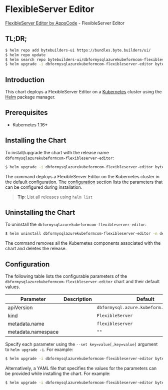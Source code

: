 # FlexibleServer Editor

[FlexibleServer Editor by AppsCode](https://byte.builders) - FlexibleServer Editor

## TL;DR;

```bash
$ helm repo add bytebuilders-ui https://bundles.byte.builders/ui/
$ helm repo update
$ helm search repo bytebuilders-ui/dbformysqlazurekubeformcom-flexibleserver-editor --version=v0.4.18
$ helm upgrade -i dbformysqlazurekubeformcom-flexibleserver-editor bytebuilders-ui/dbformysqlazurekubeformcom-flexibleserver-editor -n default --create-namespace --version=v0.4.18
```

## Introduction

This chart deploys a FlexibleServer Editor on a [Kubernetes](http://kubernetes.io) cluster using the [Helm](https://helm.sh) package manager.

## Prerequisites

- Kubernetes 1.16+

## Installing the Chart

To install/upgrade the chart with the release name `dbformysqlazurekubeformcom-flexibleserver-editor`:

```bash
$ helm upgrade -i dbformysqlazurekubeformcom-flexibleserver-editor bytebuilders-ui/dbformysqlazurekubeformcom-flexibleserver-editor -n default --create-namespace --version=v0.4.18
```

The command deploys a FlexibleServer Editor on the Kubernetes cluster in the default configuration. The [configuration](#configuration) section lists the parameters that can be configured during installation.

> **Tip**: List all releases using `helm list`

## Uninstalling the Chart

To uninstall the `dbformysqlazurekubeformcom-flexibleserver-editor`:

```bash
$ helm uninstall dbformysqlazurekubeformcom-flexibleserver-editor -n default
```

The command removes all the Kubernetes components associated with the chart and deletes the release.

## Configuration

The following table lists the configurable parameters of the `dbformysqlazurekubeformcom-flexibleserver-editor` chart and their default values.

|     Parameter      | Description |                       Default                       |
|--------------------|-------------|-----------------------------------------------------|
| apiVersion         |             | <code>dbformysql.azure.kubeform.com/v1alpha1</code> |
| kind               |             | <code>FlexibleServer</code>                         |
| metadata.name      |             | <code>flexibleserver</code>                         |
| metadata.namespace |             | <code>""</code>                                     |


Specify each parameter using the `--set key=value[,key=value]` argument to `helm upgrade -i`. For example:

```bash
$ helm upgrade -i dbformysqlazurekubeformcom-flexibleserver-editor bytebuilders-ui/dbformysqlazurekubeformcom-flexibleserver-editor -n default --create-namespace --version=v0.4.18 --set apiVersion=dbformysql.azure.kubeform.com/v1alpha1
```

Alternatively, a YAML file that specifies the values for the parameters can be provided while
installing the chart. For example:

```bash
$ helm upgrade -i dbformysqlazurekubeformcom-flexibleserver-editor bytebuilders-ui/dbformysqlazurekubeformcom-flexibleserver-editor -n default --create-namespace --version=v0.4.18 --values values.yaml
```
